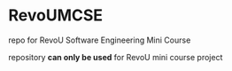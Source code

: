# RevoUMCSE
repo for RevoU Software Engineering Mini Course

repository **can only be used** for RevoU mini course project
